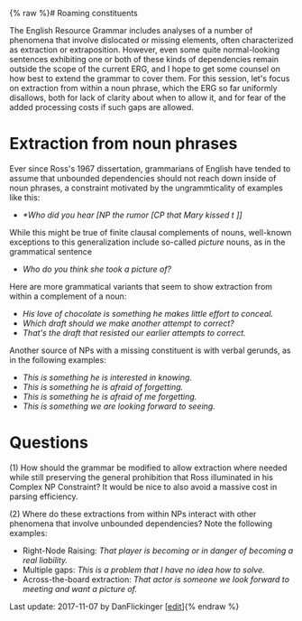 {% raw %}# Roaming constituents

The English Resource Grammar includes analyses of a number of phenomena
that involve dislocated or missing elements, often characterized as
extraction or extraposition. However, even some quite normal-looking
sentences exhibiting one or both of these kinds of dependencies remain
outside the scope of the current ERG, and I hope to get some counsel on
how best to extend the grammar to cover them. For this session, let's
focus on extraction from within a noun phrase, which the ERG so far
uniformly disallows, both for lack of clarity about when to allow it,
and for fear of the added processing costs if such gaps are allowed.

# Extraction from noun phrases

Ever since Ross's 1967 dissertation, grammarians of English have tended
to assume that unbounded dependencies should not reach down inside of
noun phrases, a constraint motivated by the ungrammticality of examples
like this:

- *\*Who did you hear \[NP the rumor \[CP that Mary kissed t \]\]*

While this might be true of finite clausal complements of nouns,
well-known exceptions to this generalization include so-called *picture*
nouns, as in the grammatical sentence

- *Who do you think she took a picture of?*

Here are more grammatical variants that seem to show extraction from
within a complement of a noun:

- *His love of chocolate is something he makes little effort to
conceal.*
- *Which draft should we make another attempt to correct?*
- *That's the draft that resisted our earlier attempts to correct.*

Another source of NPs with a missing constituent is with verbal gerunds,
as in the following examples:

- *This is something he is interested in knowing.*
- *This is something he is afraid of forgetting.*
- *This is something he is afraid of me forgetting.*
- *This is something we are looking forward to seeing.*

# Questions

\(1\) How should the grammar be modified to allow extraction where
needed while still preserving the general prohibition that Ross
illuminated in his Complex NP Constraint? It would be nice to also avoid
a massive cost in parsing efficiency.

\(2\) Where do these extractions from within NPs interact with other
phenomena that involve unbounded dependencies? Note the following
examples:

- Right-Node Raising: *That player is becoming or in danger of
becoming a real liability.*
- Multiple gaps: *This is a problem that I have no idea how to solve.*
- Across-the-board extraction: *That actor is someone we look forward
to meeting and want a picture of.*

Last update: 2017-11-07 by DanFlickinger [[edit](https://github.com/delph-in/docs/wiki/LadUW20171109/_edit)]{% endraw %}